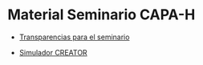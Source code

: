 # Material Seminario CAPA-H

 * [Transparencias para el seminario](Creator-RISC-v.pdf)

 * [Simulador CREATOR](http://creatorsim.github.io/creator)
